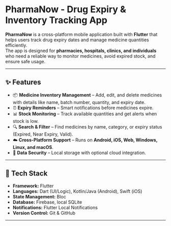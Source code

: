 # PharmaNow - Drug Expiry & Inventory Tracking App

**PharmaNow** is a cross-platform mobile application built with **Flutter** that helps users track drug expiry dates and manage medicine quantities efficiently.  
The app is designed for **pharmacies, hospitals, clinics, and individuals** who need a reliable way to monitor medicines, avoid expired stock, and ensure safe usage.

---

## ✨ Features
- 📦 **Medicine Inventory Management** – Add, edit, and delete medicines with details like name, batch number, quantity, and expiry date.
- ⏰ **Expiry Reminders** – Smart notifications before medicines expire.
- 📊 **Stock Monitoring** – Track available quantities and get alerts when stock is low.
- 🔍 **Search & Filter** – Find medicines by name, category, or expiry status (Expired, Near Expiry, Valid).
- ☁️ **Cross-Platform Support** – Runs on **Android, iOS, Web, Windows, Linux, and macOS**.
- 🔐 **Data Security** – Local storage with optional cloud integration.

---

## 🚀 Tech Stack
- **Framework:** Flutter
- **Languages:** Dart (UI/Logic), Kotlin/Java (Android), Swift (iOS)
- **State Management:** Bloc
- **Database:** Firebase, local SQLite
- **Notifications:** Flutter Local Notifications
- **Version Control:** Git & GitHub

---